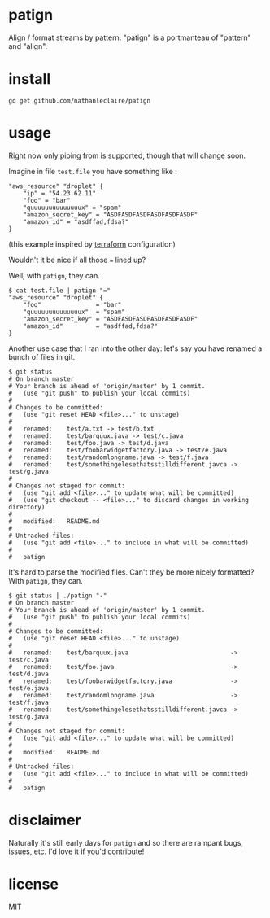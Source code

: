 patign
======

Align / format streams by pattern.  "patign" is a portmanteau of "pattern" and "align".

# install

```
go get github.com/nathanleclaire/patign
```

# usage

Right now only piping from <STDIN> is supported, though that will change soon.

Imagine in file `test.file` you have something like :

```
"aws_resource" "droplet" {
    "ip" = "54.23.62.11"
    "foo" = "bar"
    "quuuuuuuuuuuuuux" = "spam"
    "amazon_secret_key" = "ASDFASDFASDFASDFASDFASDF"
    "amazon_id" = "asdffad,fdsa?"
}
```

(this example inspired by [terraform](http://terraform.io) configuration)

Wouldn't it be nice if all those `=` lined up?

Well, with `patign`, they can.

```
$ cat test.file | patign "=" 
"aws_resource" "droplet" {
    "foo"               = "bar"
    "quuuuuuuuuuuuuux"  = "spam"
    "amazon_secret_key" = "ASDFASDFASDFASDFASDFASDF"
    "amazon_id"         = "asdffad,fdsa?"
}
```

Another use case that I ran into the other day: let's say you have renamed a bunch of files in git.

```
$ git status
# On branch master
# Your branch is ahead of 'origin/master' by 1 commit.
#   (use "git push" to publish your local commits)
#
# Changes to be committed:
#   (use "git reset HEAD <file>..." to unstage)
#
#   renamed:    test/a.txt -> test/b.txt
#   renamed:    test/barquux.java -> test/c.java
#   renamed:    test/foo.java -> test/d.java
#   renamed:    test/foobarwidgetfactory.java -> test/e.java
#   renamed:    test/randomlongname.java -> test/f.java
#   renamed:    test/somethingelesethatsstilldifferent.javca -> test/g.java
#
# Changes not staged for commit:
#   (use "git add <file>..." to update what will be committed)
#   (use "git checkout -- <file>..." to discard changes in working directory)
#
#   modified:   README.md
#
# Untracked files:
#   (use "git add <file>..." to include in what will be committed)
#
#   patign
```

It's hard to parse the modified files.  Can't they be more nicely formatted?  With `patign`, they can.

```
$ git status | ./patign "-"
# On branch master
# Your branch is ahead of 'origin/master' by 1 commit.
#   (use "git push" to publish your local commits)
#
# Changes to be committed:
#   (use "git reset HEAD <file>..." to unstage)
#
#   renamed:    test/barquux.java                            -> test/c.java
#   renamed:    test/foo.java                                -> test/d.java
#   renamed:    test/foobarwidgetfactory.java                -> test/e.java
#   renamed:    test/randomlongname.java                     -> test/f.java
#   renamed:    test/somethingelesethatsstilldifferent.javca -> test/g.java
#
# Changes not staged for commit:
#   (use "git add <file>..." to update what will be committed)
#
#   modified:   README.md
#
# Untracked files:
#   (use "git add <file>..." to include in what will be committed)
#
#   patign
```

# disclaimer

Naturally it's still early days for `patign` and so there are rampant bugs, issues, etc.  I'd love it if you'd contribute!

# license

MIT

